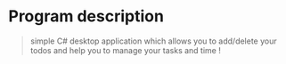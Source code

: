 # Program description
> simple C# desktop application which allows you to add/delete your todos and help you to manage your tasks and time !
